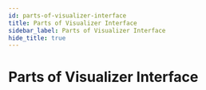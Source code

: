 ```yaml
---
id: parts-of-visualizer-interface
title: Parts of Visualizer Interface
sidebar_label: Parts of Visualizer Interface
hide_title: true
---
```


# Parts of Visualizer Interface
